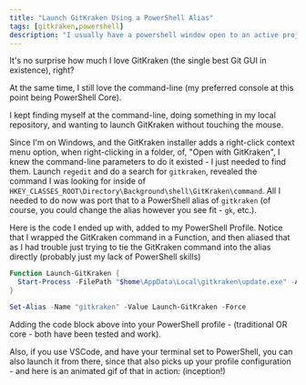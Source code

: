 ```yaml
---
title: "Launch GitKraken Using a PowerShell Alias"
tags: [gitkraken,powershell]
description: "I usually have a powershell window open to an active projects folder, and sometimes I just want to fire off GitKraken at that same folder, from the PowerShell window."
---
```


It's no surprise how much I love GitKraken (the single best Git GUI in existence), right?

At the same time, I still love the command-line (my preferred console at this point being PowerShell Core).

I kept finding myself at the command-line, doing something in my local repository, and wanting to launch GitKraken without touching the mouse.

Since I'm on Windows, and the GitKraken installer adds a right-click context menu option, when right-clicking in a folder, of, "Open with GitKraken", I knew the command-line parameters to do it existed - I just needed to find them.  Launch `regedit` and do a search for `gitkraken`, revealed the command I was looking for inside of `HKEY_CLASSES_ROOT\Directory\Background\shell\GitKraken\command`.  All I needed to do now was port that to a PowerShell alias of `gitkraken` (of course, you could change the alias however you see fit - `gk`, etc.).

Here is the code I ended up with, added to my PowerShell Profile.  Notice that I wrapped the GitKraken command in a Function, and then aliased that as I had trouble just trying to tie the GitKraken command into the alias directly (probably just my lack of PowerShell skills)

```powershell
Function Launch-GitKraken {
  Start-Process -FilePath "$home\AppData\Local\gitkraken\update.exe" -ArgumentList "--processStart=gitkraken.exe","--process-start-args=`"-p `"$(Get-Location)`"`""
}

Set-Alias -Name "gitkraken" -Value Launch-GitKraken -Force
```

Adding the code block above into your PowerShell profile - (traditional OR core - both have been tested and work).

Also, if you use VSCode, and have your terminal set to PowerShell, you can also launch it from there, since that also picks up your profile configuration - and here is an animated gif of that in action: (inception!)